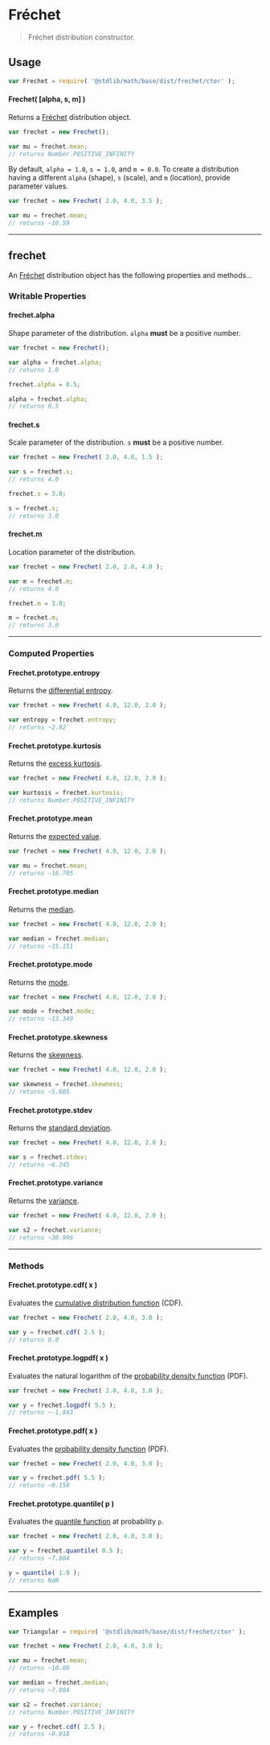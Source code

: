 # Fréchet

> Fréchet distribution constructor.


<!-- Section to include introductory text. Make sure to keep an empty line after the intro `section` element and another before the `/section` close. -->

<section class="intro">

</section>

<!-- /.intro -->

<!-- Package usage documentation. -->

<section class="usage">

## Usage

``` javascript
var Frechet = require( '@stdlib/math/base/dist/frechet/ctor' );
```

#### Frechet( \[alpha, s, m\] )

Returns a [Fréchet][frechet-distribution] distribution object.

``` javascript
var frechet = new Frechet();

var mu = frechet.mean;
// returns Number.POSITIVE_INFINITY
```

By default, `alpha = 1.0`, `s = 1.0`, and `m = 0.0`. To create a distribution having a different `alpha` (shape), `s` (scale), and `m` (location), provide parameter values.

``` javascript
var frechet = new Frechet( 2.0, 4.0, 3.5 );

var mu = frechet.mean;
// returns ~10.59
```

---

## frechet

An [Fréchet][frechet-distribution] distribution object has the following properties and methods...

### Writable Properties

#### frechet.alpha

Shape parameter of the distribution. `alpha` __must__ be a positive number.

``` javascript
var frechet = new Frechet();

var alpha = frechet.alpha;
// returns 1.0

frechet.alpha = 0.5;

alpha = frechet.alpha;
// returns 0.5
```

#### frechet.s

Scale parameter of the distribution. `s` __must__ be a positive number.

``` javascript
var frechet = new Frechet( 2.0, 4.0, 1.5 );

var s = frechet.s;
// returns 4.0

frechet.s = 3.0;

s = frechet.s;
// returns 3.0
```

#### frechet.m

Location parameter of the distribution.

``` javascript
var frechet = new Frechet( 2.0, 2.0, 4.0 );

var m = frechet.m;
// returns 4.0

frechet.m = 3.0;

m = frechet.m;
// returns 3.0
```

---

### Computed Properties

#### Frechet.prototype.entropy

Returns the [differential entropy][entropy].

``` javascript
var frechet = new Frechet( 4.0, 12.0, 2.0 );

var entropy = frechet.entropy;
// returns ~2.82
```

#### Frechet.prototype.kurtosis

Returns the [excess kurtosis][kurtosis].

``` javascript
var frechet = new Frechet( 4.0, 12.0, 2.0 );

var kurtosis = frechet.kurtosis;
// returns Number.POSITIVE_INFINITY
```

#### Frechet.prototype.mean

Returns the [expected value][expected-value].

``` javascript
var frechet = new Frechet( 4.0, 12.0, 2.0 );

var mu = frechet.mean;
// returns ~16.705
```

#### Frechet.prototype.median

Returns the [median][median].

``` javascript
var frechet = new Frechet( 4.0, 12.0, 2.0 );

var median = frechet.median;
// returns ~15.151
```

#### Frechet.prototype.mode

Returns the [mode][mode].

``` javascript
var frechet = new Frechet( 4.0, 12.0, 2.0 );

var mode = frechet.mode;
// returns ~13.349
```

#### Frechet.prototype.skewness

Returns the [skewness][skewness].

``` javascript
var frechet = new Frechet( 4.0, 12.0, 2.0 );

var skewness = frechet.skewness;
// returns ~5.605
```

#### Frechet.prototype.stdev

Returns the [standard deviation][standard-deviation].

``` javascript
var frechet = new Frechet( 4.0, 12.0, 2.0 );

var s = frechet.stdev;
// returns ~6.245
```

#### Frechet.prototype.variance

Returns the [variance][variance].

``` javascript
var frechet = new Frechet( 4.0, 12.0, 2.0 );

var s2 = frechet.variance;
// returns ~38.996
```

---

### Methods

#### Frechet.prototype.cdf( x )

Evaluates the [cumulative distribution function][cdf] (CDF).

``` javascript
var frechet = new Frechet( 2.0, 4.0, 3.0 );

var y = frechet.cdf( 2.5 );
// returns 0.0
```

#### Frechet.prototype.logpdf( x )

Evaluates the natural logarithm of the [probability density function][pdf] (PDF).

``` javascript
var frechet = new Frechet( 2.0, 4.0, 3.0 );

var y = frechet.logpdf( 5.5 );
// returns ~-1.843
```

#### Frechet.prototype.pdf( x )

Evaluates the [probability density function][pdf] (PDF).

``` javascript
var frechet = new Frechet( 2.0, 4.0, 3.0 );

var y = frechet.pdf( 5.5 );
// returns ~0.158
```

#### Frechet.prototype.quantile( p )

Evaluates the [quantile function][quantile-function] at probability `p`.

``` javascript
var frechet = new Frechet( 2.0, 4.0, 3.0 );

var y = frechet.quantile( 0.5 );
// returns ~7.804

y = quantile( 1.9 );
// returns NaN
```

</section>

<!-- /.usage -->

<!-- Package usage notes. Make sure to keep an empty line after the `section` element and another before the `/section` close. -->

<section class="notes">

</section>

<!-- /.notes -->

<!-- Package usage examples. -->

---

<section class="examples">

## Examples

``` javascript
var Triangular = require( '@stdlib/math/base/dist/frechet/ctor' );

var frechet = new Frechet( 2.0, 4.0, 3.0 );

var mu = frechet.mean;
// returns ~10.09

var median = frechet.median;
// returns ~7.804

var s2 = frechet.variance;
// returns Number.POSITIVE_INFINITY

var y = frechet.cdf( 2.5 );
// returns ~0.018
```

</section>

<!-- /.examples -->

<!-- Section to include cited references. If references are included, add a horizontal rule *before* the section. Make sure to keep an empty line after the `section` element and another before the `/section` close. -->

<section class="references">

</section>

<!-- /.references -->

<!-- Section for all links. Make sure to keep an empty line after the `section` element and another before the `/section` close. -->

<section class="links">

[frechet-distribution]: https://en.wikipedia.org/wiki/Fr%C3%A9chet_distribution

[cdf]: https://en.wikipedia.org/wiki/Cumulative_distribution_function
[pdf]: https://en.wikipedia.org/wiki/Probability_density_function
[quantile-function]: https://en.wikipedia.org/wiki/Quantile_function

[entropy]: https://en.wikipedia.org/wiki/Entropy_%28information_theory%29
[expected-value]: https://en.wikipedia.org/wiki/Expected_value
[kurtosis]: https://en.wikipedia.org/wiki/Kurtosis
[median]: https://en.wikipedia.org/wiki/Median
[mode]: https://en.wikipedia.org/wiki/Mode_%28statistics%29
[skewness]: https://en.wikipedia.org/wiki/Skewness
[standard-deviation]: https://en.wikipedia.org/wiki/Standard_deviation
[variance]: https://en.wikipedia.org/wiki/Variance

</section>

<!-- /.links -->
